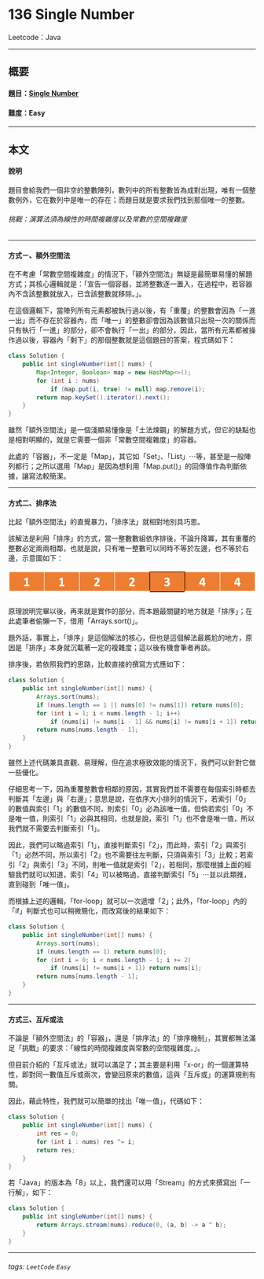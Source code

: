 # 136 Single Number
Leetcode：Java

---

## 概要

#### 題目：[Single Number](https://leetcode.com/problems/single-number/)

#### 難度：Easy

---

## 本文

#### 說明

題目會給我們一個非空的整數陣列，數列中的所有整數皆為成對出現，唯有一個整數例外，它在數列中是唯一的存在；而題目就是要求我們找到那個唯一的整數。

###### 挑戰：演算法須為線性的時間複雜度以及常數的空間複雜度

---

#### 方式ㄧ、額外空間法

在不考慮「常數空間複雜度」的情況下，「額外空間法」無疑是最簡單易懂的解題方式；其核心邏輯就是：「宣告一個容器，並將整數逐一置入，在過程中，若容器內不含該整數就放入，已含該整數就移除。」。

在這個邏輯下，當陣列所有元素都被執行過以後，有「重覆」的整數會因為「一進一出」而不存在於容器內，而「唯一」的整數卻會因為該數值只出現一次的關係而只有執行「一進」的部分，卻不會執行「一出」的部分，因此，當所有元素都被操作過以後，容器內「剩下」的那個整數就是這個題目的答案，程式碼如下：

```java
class Solution {
    public int singleNumber(int[] nums) {
        Map<Integer, Boolean> map = new HashMap<>();
        for (int i : nums)
            if (map.put(i, true) != null) map.remove(i);
        return map.keySet().iterator().next();
    }
}
```

雖然「額外空間法」是一個淺顯易懂像是「土法煉鋼」的解題方式，但它的缺點也是相對明顯的，就是它需要一個非「常數空間複雜度」的容器。

此處的「容器」，不一定是「Map」，其它如「Set」、「List」⋯等，甚至是一般陣列都行；之所以選用「Map」是因為想利用「Map.put()」的回傳值作為判斷依據，讓寫法較簡潔。

---

#### 方式二、排序法

比起「額外空間法」的直覺暴力，「排序法」就相對地別具巧思。

該解法是利用「排序」的方式，當一整數數組依序排後，不論升降冪，其有重覆的整數必定兩兩相鄰，也就是說，只有唯一整數可以同時不等於左邊，也不等於右邊，示意圖如下：

![](pics/136_sort_diagram.png)

原理說明完畢以後，再來就是實作的部分，而本題最關鍵的地方就是「排序」；在此處筆者偷懶一下，借用「Arrays.sort()」。

題外話，事實上，「排序」是這個解法的核心，但也是這個解法最尷尬的地方，原因是「排序」本身就沉載著一定的複雜度；這以後有機會筆者再談。

排序後，若依照我們的思路，比較直接的撰寫方式應如下：

```java
class Solution {
    public int singleNumber(int[] nums) {
        Arrays.sort(nums);
        if (nums.length == 1 || nums[0] != nums[1]) return nums[0];
        for (int i = 1; i < nums.length - 1; i++)
            if (nums[i] != nums[i - 1] && nums[i] != nums[i + 1]) return nums[i];
        return nums[nums.length - 1];
    }
}
```

雖然上述代碼兼具直觀、易理解，但在追求極致效能的情況下，我們可以針對它做一些優化。

仔細思考一下，因為重覆整數會相鄰的原因，其實我們並不需要在每個索引時都去判斷其「左邊」與「右邊」；意思是說，在依序大小排列的情況下，若索引「0」的數值與索引「1」的數值不同，則索引「0」必為該唯一值，但倘若索引「0」不是唯一值，則索引「1」必與其相同，也就是說，索引「1」也不會是唯一值，所以我們就不需要去判斷索引「1」。

因此，我們可以略過索引「1」，直接判斷索引「2」，而此時，索引「2」與索引「1」必然不同，所以索引「2」也不需要往左判斷，只須與索引「3」比較；若索引「2」與索引「3」不同，則唯一值就是索引「2」，若相同，那麼根據上面的經驗我們就可以知道，索引「4」可以被略過，直接判斷索引「5」⋯並以此類推，直到碰到「唯一值」。

而根據上述的邏輯，「for-loop」就可以一次遞增「2」；此外，「for-loop」內的「if」判斷式也可以稍微簡化，而改寫後的結果如下：

```java
class Solution {
    public int singleNumber(int[] nums) {
        Arrays.sort(nums);
        if (nums.length == 1) return nums[0];
        for (int i = 0; i < nums.length - 1; i += 2)
            if (nums[i] != nums[i + 1]) return nums[i];
        return nums[nums.length - 1];
    }
}
```

---

#### 方式三、互斥或法

不論是「額外空間法」的「容器」，還是「排序法」的「排序機制」，其實都無法滿足「挑戰」的要求：「線性的時間複雜度與常數的空間複雜度。」。

但目前介紹的「互斥或法」就可以滿足了；其主要是利用「x-or」的一個運算特性，即對同一數值互斥或兩次，會變回原來的數值，這與「互斥或」的運算規則有關。

因此，藉此特性，我們就可以簡單的找出「唯一值」，代碼如下：

```java
class Solution {
    public int singleNumber(int[] nums) {
        int res = 0;
        for (int i : nums) res ^= i;
        return res;
    }
}
```

若「Java」的版本為「8」以上，我們還可以用「Stream」的方式來撰寫出「一行解」，如下：

```java
class Solution {
    public int singleNumber(int[] nums) {
        return Arrays.stream(nums).reduce(0, (a, b) -> a ^ b);
    }
}
```

---

###### tags: `LeetCode` `Easy`